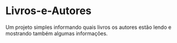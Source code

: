# Livros-e-Autores
Um projeto simples informando quais livros os autores estão lendo e mostrando também algumas informações.

